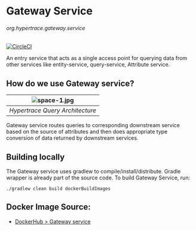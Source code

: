# Gateway Service
###### org.hypertrace.gateway.service

[![CircleCI](https://circleci.com/gh/hypertrace/gateway-service.svg?style=svg)](https://circleci.com/gh/hypertrace/gateway-service)

An entry service that acts as a single access point for querying data from other services like entity-service, query-service, Attribute service. 

## How do we use Gateway service?

| ![space-1.jpg](https://hypertrace-docs.s3.amazonaws.com/HT-query-architecture.png) | 
|:--:| 
| *Hypertrace Query Architecture* |


Gateway service routes queries to corresponding downstream service based on the source of attributes and then does appropriate type conversion of data returned by downstream services.

## Building locally
The Gateway service uses gradlew to compile/install/distribute. Gradle wrapper is already part of the source code. To build Gateway Service, run:

```
./gradlew clean build dockerBuildImages
```

## Docker Image Source:
- [DockerHub > Gateway service](https://hub.docker.com/r/hypertrace/gateway-service)
